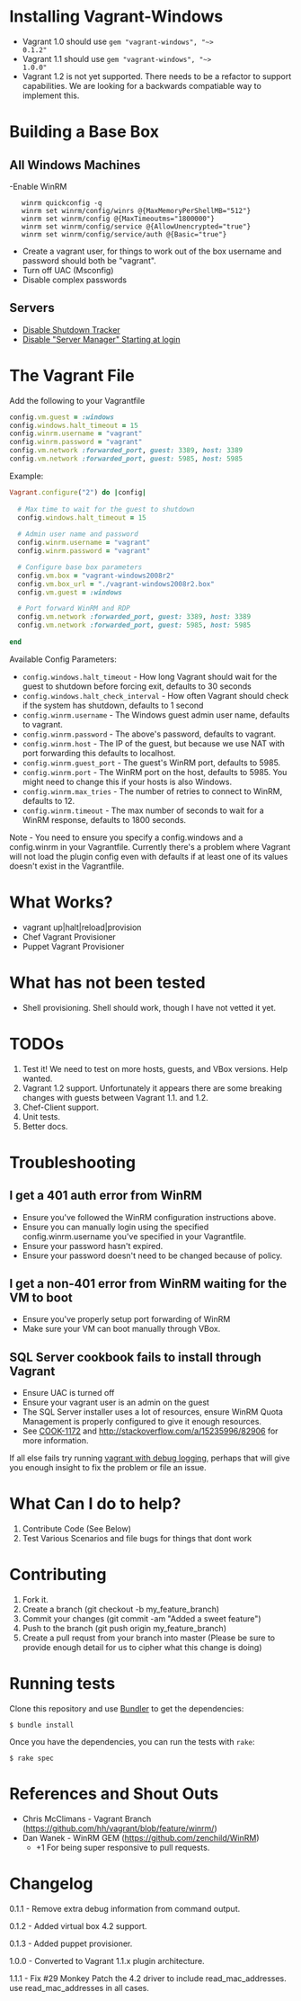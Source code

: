 
Installing Vagrant-Windows
==========================

- Vagrant 1.0 should use <code>gem "vagrant-windows", "~> 0.1.2"</code>
- Vagrant 1.1 should use <code>gem "vagrant-windows", "~> 1.0.0"</code>
- Vagrant 1.2 is not yet supported. There needs to be a refactor to support capabilities. We are looking for a backwards compatiable way to implement this.


Building a Base Box
===================

All Windows Machines
-------------------- 
  -Enable WinRM
```
   winrm quickconfig -q
   winrm set winrm/config/winrs @{MaxMemoryPerShellMB="512"}
   winrm set winrm/config @{MaxTimeoutms="1800000"}
   winrm set winrm/config/service @{AllowUnencrypted="true"}
   winrm set winrm/config/service/auth @{Basic="true"}
```
  - Create a vagrant user, for things to work out of the box username and password should both be "vagrant".
  - Turn off UAC (Msconfig)
  - Disable complex passwords
  
Servers
--------
  - [Disable Shutdown Tracker](http://www.jppinto.com/2010/01/how-to-disable-the-shutdown-event-tracker-in-server-20032008/)
  - [Disable "Server Manager" Starting at login](http://www.elmajdal.net/win2k8/How_to_Turn_Off_The_Automatic_Display_of_Server_Manager_At_logon.aspx)
  
The Vagrant File
================

Add the following to your Vagrantfile

```ruby
config.vm.guest = :windows
config.windows.halt_timeout = 15
config.winrm.username = "vagrant"
config.winrm.password = "vagrant"
config.vm.network :forwarded_port, guest: 3389, host: 3389
config.vm.network :forwarded_port, guest: 5985, host: 5985
```

Example:
```ruby
Vagrant.configure("2") do |config|
  
  # Max time to wait for the guest to shutdown
  config.windows.halt_timeout = 15
  
  # Admin user name and password
  config.winrm.username = "vagrant"
  config.winrm.password = "vagrant"

  # Configure base box parameters
  config.vm.box = "vagrant-windows2008r2"
  config.vm.box_url = "./vagrant-windows2008r2.box"
  config.vm.guest = :windows

  # Port forward WinRM and RDP
  config.vm.network :forwarded_port, guest: 3389, host: 3389
  config.vm.network :forwarded_port, guest: 5985, host: 5985
  
end
````

Available Config Parameters:

* ```config.windows.halt_timeout``` - How long Vagrant should wait for the guest to shutdown before forcing exit, defaults to 30 seconds
* ```config.windows.halt_check_interval``` - How often Vagrant should check if the system has shutdown, defaults to 1 second
* ```config.winrm.username``` - The Windows guest admin user name, defaults to vagrant.
* ```config.winrm.password``` - The above's password, defaults to vagrant.
* ```config.winrm.host``` - The IP of the guest, but because we use NAT with port forwarding this defaults to localhost.
* ```config.winrm.guest_port``` - The guest's WinRM port, defaults to 5985.
* ```config.winrm.port``` - The WinRM port on the host, defaults to 5985. You might need to change this if your hosts is also Windows.
* ```config.winrm.max_tries``` - The number of retries to connect to WinRM, defaults to 12.
* ```config.winrm.timeout``` - The max number of seconds to wait for a WinRM response, defaults to 1800 seconds.

Note - You need to ensure you specify a config.windows and a config.winrm in your Vagrantfile. Currently there's a problem where
Vagrant will not load the plugin config even with defaults if at least one of its values doesn't exist in the Vagrantfile.


What Works?
===========
- vagrant up|halt|reload|provision
- Chef Vagrant Provisioner
- Puppet Vagrant Provisioner

What has not been tested
========================
- Shell provisioning. Shell should work, though I have not vetted it yet.

TODOs
=========
1. Test it! We need to test on more hosts, guests, and VBox versions. Help wanted.
2. Vagrant 1.2 support. Unfortunately it appears there are some breaking changes with guests between Vagrant 1.1. and 1.2.
3. Chef-Client support.
3. Unit tests. 
4. Better docs.

Troubleshooting
===============

I get a 401 auth error from WinRM
---------------------------------
- Ensure you've followed the WinRM configuration instructions above.
- Ensure you can manually login using the specified config.winrm.username you've specified in your Vagrantfile.
- Ensure your password hasn't expired.
- Ensure your password doesn't need to be changed because of policy.

I get a non-401 error from WinRM waiting for the VM to boot
-----------------------------------------------------------
- Ensure you've properly setup port forwarding of WinRM
- Make sure your VM can boot manually through VBox.

SQL Server cookbook fails to install through Vagrant
----------------------------------------------------
- Ensure UAC is turned off
- Ensure your vagrant user is an admin on the guest
- The SQL Server installer uses a lot of resources, ensure WinRM Quota Management is properly configured to give it enough resources.
- See [COOK-1172](http://tickets.opscode.com/browse/COOK-1172) and http://stackoverflow.com/a/15235996/82906 for more information.

If all else fails try running [vagrant with debug logging](http://docs.vagrantup.com/v2/debugging.html), perhaps that will give
you enough insight to fix the problem or file an issue.

What Can I do to help?
======================
1. Contribute Code (See Below)
2. Test Various Scenarios and file bugs for things that dont work

Contributing
============
1. Fork it.
2. Create a branch (git checkout -b my_feature_branch)
3. Commit your changes (git commit -am "Added a sweet feature")
4. Push to the branch (git push origin my_feature_branch)
5. Create a pull requst from your branch into master (Please be sure to provide enough detail for us to cipher what this change is doing)

Running tests
=============
Clone this repository and use [Bundler](http://gembundler.com) to get the dependencies:

```
$ bundle install
```

Once you have the dependencies, you can run the tests with `rake`:

```
$ rake spec
```

References and Shout Outs
=========================
- Chris McClimans - Vagrant Branch (https://github.com/hh/vagrant/blob/feature/winrm/)
- Dan Wanek - WinRM GEM (https://github.com/zenchild/WinRM)
  - +1 For being super responsive to pull requests.


Changelog
=========
0.1.1 - Remove extra debug information from command output.

0.1.2 - Added virtual box 4.2 support.

0.1.3 - Added puppet provisioner.

1.0.0 - Converted to Vagrant 1.1.x plugin architecture.

1.1.1 - Fix #29 Monkey Patch the 4.2 driver to include read_mac_addresses. 
        use read_mac_addresses in all cases.